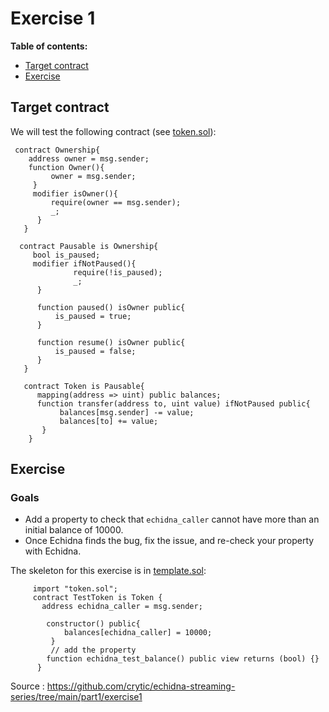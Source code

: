 # Exercise 1

**Table of contents:**

- [Target contract](#target-contract)
- [Exercise](#exercise)

## Target contract
  
We will test the following contract (see [token.sol](./token.sol)):

```Solidity
 contract Ownership{
    address owner = msg.sender;
    function Owner(){
         owner = msg.sender;
     }
     modifier isOwner(){
         require(owner == msg.sender);
         _;
      }
   }

  contract Pausable is Ownership{
     bool is_paused;
     modifier ifNotPaused(){
              require(!is_paused);
              _;
      }

      function paused() isOwner public{
          is_paused = true;
      }

      function resume() isOwner public{
          is_paused = false;
      }
   }

   contract Token is Pausable{
      mapping(address => uint) public balances;
      function transfer(address to, uint value) ifNotPaused public{
           balances[msg.sender] -= value;
           balances[to] += value;
       }
    }

```

## Exercise

### Goals

- Add a property to check that `echidna_caller` cannot have more than an initial balance of 10000.
- Once Echidna finds the bug, fix the issue, and re-check your property with Echidna.

The skeleton for this exercise is in [template.sol](./template.sol):

```Solidity
     import "token.sol";
     contract TestToken is Token {
       address echidna_caller = msg.sender;

        constructor() public{
            balances[echidna_caller] = 10000;
         }
         // add the property
        function echidna_test_balance() public view returns (bool) {}
      }
 ```

Source : https://github.com/crytic/echidna-streaming-series/tree/main/part1/exercise1
